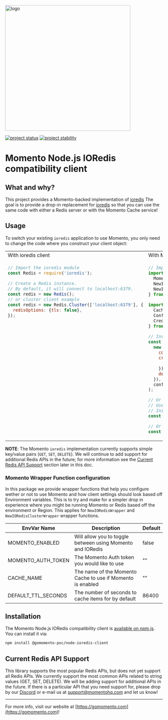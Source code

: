 <img src="https://docs.momentohq.com/img/logo.svg" alt="logo" width="400"/>

[![project status](https://momentohq.github.io/standards-and-practices/badges/project-status-official.svg)](https://github.com/momentohq/standards-and-practices/blob/main/docs/momento-on-github.md)
[![project stability](https://momentohq.github.io/standards-and-practices/badges/project-stability-alpha.svg)](https://github.com/momentohq/standards-and-practices/blob/main/docs/momento-on-github.md) 


# Momento Node.js IORedis compatibility client

## What and why?

This project provides a Momento-backed implementation of [ioredis](https://github.com/luin/ioredis)
The goal is to provide a drop-in replacement for [ioredis](https://github.com/luin/ioredis) so that you can
use the same code with either a Redis server or with the Momento Cache service!

## Usage

To switch your existing `ioredis` application to use Momento, you only need to change the code where you construct
your client object:

<table>
<tr>
 <td width="50%">With ioredis client</td>
 <td width="50%">With Momento's Redis compatibility client</td>
</tr>
<tr>
 <td width="50%" valign="top">

```javascript
// Import the ioredis module
const Redis = require('ioredis');

// Create a Redis instance.
// By default, it will connect to localhost:6379.
const redis = new Redis();
// or cluster client example
const redis = new Redis.Cluster(['localhost:6379'], {
  redisOptions: {tls: false},
});
```

</td>
<td width="50%">

```javascript
// Import the Momento redis compatibility client.
import {
  MomentoRedisAdapter,
  NewIORedisWrapper,
  NewIORedisClusterWrapper,
} from '@gomomento-poc/node-ioredis-client';

import {
  CacheClient,
  Configurations,
  CredentialProvider,
} from '@gomomento/sdk';

// Instantiate Momento Adapter Directly
const Redis = new MomentoRedisAdapter(
  new CacheClient({
    configuration: Configurations.Laptop.v1(),
    credentialProvider: CredentialProvider.fromEnvironmentVariable({
      environmentVariableName: 'MOMENTO_AUTH_TOKEN',
    }),
    defaultTtlSeconds: 3600,
  }),
  config.cacheName,
);

// Or use Momento wrapper functions to provide a more drop-in friendly replacement when trying to toggle between Momento and Redis.
// Use env vars to configure Momento. See Momento wrapper function configuration section.
// Initialize basic Redis client Momento wrapper
const redisClient = NewIORedisWrapper();

// Or Initilize Momento as you would a `ioredis cluster client
const redisClusterClient = NewIORedisClusterWrapper([], {});
```

 </td>
</tr>
</table>

**NOTE**: The Momento `ioredis` implementation currently supports simple key/value pairs (`GET`, `SET`, `DELETE`). We
will continue to add support for additional Redis APIs in the future; for more
information see the [Current Redis API Support](#current-redis-api-support) section later in this doc.

### Momento Wrapper Function configuration

In this package we provide wrapper functions that help you configure wether or not to use Momento and how client
settings
should look based off Environment variables. This is to try and make for a simpler drop in experience where you might be
running Momento or Redis based off the environment or Region. This applies for `NewIORedisWrapper`
and `NewIORedisClusterWrapper`
wrapper functions.

| EnvVar Name         | Description                                                | Default |
|---------------------|------------------------------------------------------------|---------|
| MOMENTO_ENABLED     | Will allow you to toggle between using Momento and IORedis | false   |
| MOMENTO_AUTH_TOKEN  | The Momento Auth token you would like to use               | ""      |
| CACHE_NAME          | The name of the Momento Cache to use if Momento is enabled | ""      |
| DEFAULT_TTL_SECONDS | The number of seconds to cache items for by default        | 86400   |

## Installation

The Momento Node.js IORedis compatibility client
is [available on npm.js](https://www.npmjs.com/package/@gomomento-poc/node-ioredis-client).
You can install it via:

```bash
npm install @gomomento-poc/node-ioredis-client
```

## Current Redis API Support

This library supports the most popular Redis APIs, but does not yet support all Redis APIs. We currently support the
most
common APIs related to string values (GET, SET, DELETE). We will be adding support for additional
APIs in the future. If there is a particular API that you need support for, please drop by
our [Discord](https://discord.com/invite/3HkAKjUZGq)
or e-mail us at [support@momentohq.com](mailto:support@momentohq.com) and let us know!

----------------------------------------------------------------------------------------
For more info, visit our website at [https://gomomento.com](https://gomomento.com)!
